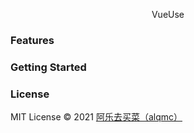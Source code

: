 <p align="center"> VueUse</p>

### Features

### Getting Started

### License

MIT License © 2021 [阿乐去买菜（alqmc）](https://github.com/alqmc)
